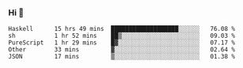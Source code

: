### Hi 👋

<!--START_SECTION:waka-->

```text
Haskell      15 hrs 49 mins  ███████████████████░░░░░░   76.08 %
sh           1 hr 52 mins    ██▒░░░░░░░░░░░░░░░░░░░░░░   09.03 %
PureScript   1 hr 29 mins    █▓░░░░░░░░░░░░░░░░░░░░░░░   07.17 %
Other        33 mins         ▓░░░░░░░░░░░░░░░░░░░░░░░░   02.64 %
JSON         17 mins         ▒░░░░░░░░░░░░░░░░░░░░░░░░   01.38 %
```

<!--END_SECTION:waka-->
